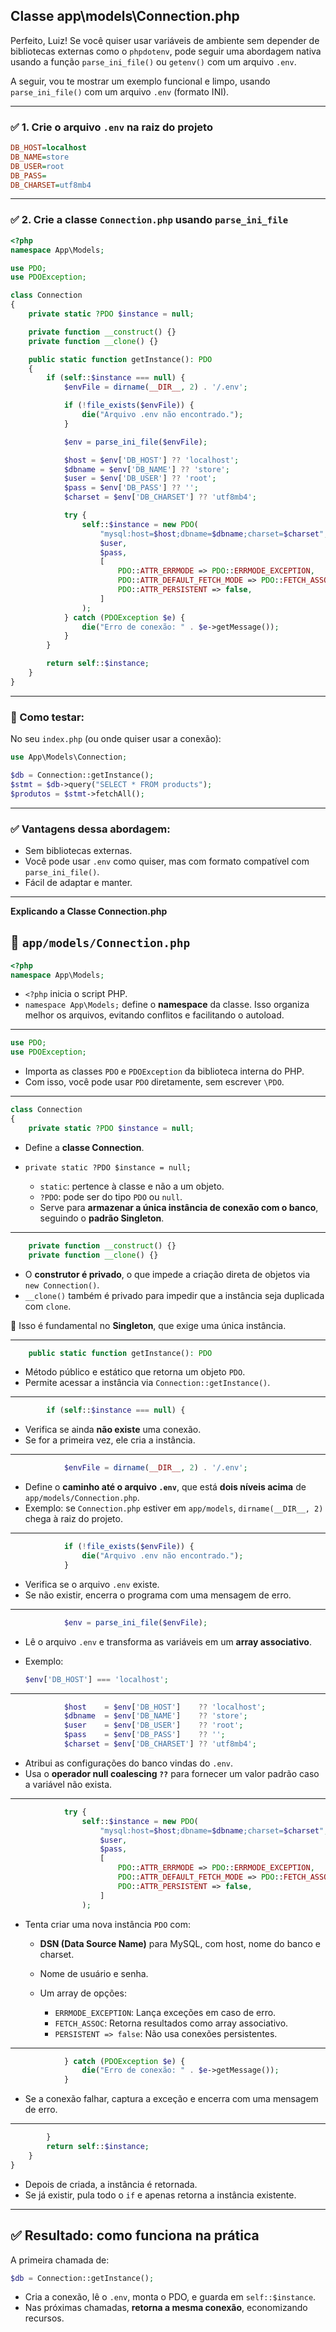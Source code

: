 ## Classe app\models\Connection.php

Perfeito, Luiz! Se você quiser usar variáveis de ambiente sem depender de bibliotecas externas como o `phpdotenv`, pode seguir uma abordagem nativa usando a função `parse_ini_file()` ou `getenv()` com um arquivo `.env`.

A seguir, vou te mostrar um exemplo funcional e limpo, usando `parse_ini_file()` com um arquivo `.env` (formato INI).

---

### ✅ 1. Crie o arquivo `.env` na raiz do projeto

```ini
DB_HOST=localhost
DB_NAME=store
DB_USER=root
DB_PASS=
DB_CHARSET=utf8mb4
```

---

### ✅ 2. Crie a classe `Connection.php` usando `parse_ini_file`

```php
<?php
namespace App\Models;

use PDO;
use PDOException;

class Connection
{
    private static ?PDO $instance = null;

    private function __construct() {}
    private function __clone() {}

    public static function getInstance(): PDO
    {
        if (self::$instance === null) {
            $envFile = dirname(__DIR__, 2) . '/.env';

            if (!file_exists($envFile)) {
                die("Arquivo .env não encontrado.");
            }

            $env = parse_ini_file($envFile);

            $host = $env['DB_HOST'] ?? 'localhost';
            $dbname = $env['DB_NAME'] ?? 'store';
            $user = $env['DB_USER'] ?? 'root';
            $pass = $env['DB_PASS'] ?? '';
            $charset = $env['DB_CHARSET'] ?? 'utf8mb4';

            try {
                self::$instance = new PDO(
                    "mysql:host=$host;dbname=$dbname;charset=$charset",
                    $user,
                    $pass,
                    [
                        PDO::ATTR_ERRMODE => PDO::ERRMODE_EXCEPTION,
                        PDO::ATTR_DEFAULT_FETCH_MODE => PDO::FETCH_ASSOC,
                        PDO::ATTR_PERSISTENT => false,
                    ]
                );
            } catch (PDOException $e) {
                die("Erro de conexão: " . $e->getMessage());
            }
        }

        return self::$instance;
    }
}
```

---

### 🧪 Como testar:

No seu `index.php` (ou onde quiser usar a conexão):

```php
use App\Models\Connection;

$db = Connection::getInstance();
$stmt = $db->query("SELECT * FROM products");
$produtos = $stmt->fetchAll();
```

---

### ✅ Vantagens dessa abordagem:

* Sem bibliotecas externas.
* Você pode usar `.env` como quiser, mas com formato compatível com `parse_ini_file()`.
* Fácil de adaptar e manter.

---

**Explicando a Classe Connection.php**

## 📁 `app/models/Connection.php`

```php
<?php
namespace App\Models;
```

* `<?php` inicia o script PHP.
* `namespace App\Models;` define o **namespace** da classe. Isso organiza melhor os arquivos, evitando conflitos e facilitando o autoload.

---

```php
use PDO;
use PDOException;
```

* Importa as classes `PDO` e `PDOException` da biblioteca interna do PHP.
* Com isso, você pode usar `PDO` diretamente, sem escrever `\PDO`.

---

```php
class Connection
{
    private static ?PDO $instance = null;
```

* Define a **classe Connection**.
* `private static ?PDO $instance = null;`

  * `static`: pertence à classe e não a um objeto.
  * `?PDO`: pode ser do tipo `PDO` ou `null`.
  * Serve para **armazenar a única instância de conexão com o banco**, seguindo o **padrão Singleton**.

---

```php
    private function __construct() {}
    private function __clone() {}
```

* O **construtor é privado**, o que impede a criação direta de objetos via `new Connection()`.
* `__clone()` também é privado para impedir que a instância seja duplicada com `clone`.

📌 Isso é fundamental no **Singleton**, que exige uma única instância.

---

```php
    public static function getInstance(): PDO
```

* Método público e estático que retorna um objeto `PDO`.
* Permite acessar a instância via `Connection::getInstance()`.

---

```php
        if (self::$instance === null) {
```

* Verifica se ainda **não existe** uma conexão.
* Se for a primeira vez, ele cria a instância.

---

```php
            $envFile = dirname(__DIR__, 2) . '/.env';
```

* Define o **caminho até o arquivo `.env`**, que está **dois níveis acima** de `app/models/Connection.php`.
* Exemplo: se `Connection.php` estiver em `app/models`, `dirname(__DIR__, 2)` chega à raiz do projeto.

---

```php
            if (!file_exists($envFile)) {
                die("Arquivo .env não encontrado.");
            }
```

* Verifica se o arquivo `.env` existe.
* Se não existir, encerra o programa com uma mensagem de erro.

---

```php
            $env = parse_ini_file($envFile);
```

* Lê o arquivo `.env` e transforma as variáveis em um **array associativo**.
* Exemplo:

  ```php
  $env['DB_HOST'] === 'localhost';
  ```

---

```php
            $host    = $env['DB_HOST']    ?? 'localhost';
            $dbname  = $env['DB_NAME']    ?? 'store';
            $user    = $env['DB_USER']    ?? 'root';
            $pass    = $env['DB_PASS']    ?? '';
            $charset = $env['DB_CHARSET'] ?? 'utf8mb4';
```

* Atribui as configurações do banco vindas do `.env`.
* Usa o **operador null coalescing `??`** para fornecer um valor padrão caso a variável não exista.

---

```php
            try {
                self::$instance = new PDO(
                    "mysql:host=$host;dbname=$dbname;charset=$charset",
                    $user,
                    $pass,
                    [
                        PDO::ATTR_ERRMODE => PDO::ERRMODE_EXCEPTION,
                        PDO::ATTR_DEFAULT_FETCH_MODE => PDO::FETCH_ASSOC,
                        PDO::ATTR_PERSISTENT => false,
                    ]
                );
```

* Tenta criar uma nova instância `PDO` com:

  * **DSN (Data Source Name)** para MySQL, com host, nome do banco e charset.
  * Nome de usuário e senha.
  * Um array de opções:

    * `ERRMODE_EXCEPTION`: Lança exceções em caso de erro.
    * `FETCH_ASSOC`: Retorna resultados como array associativo.
    * `PERSISTENT => false`: Não usa conexões persistentes.

---

```php
            } catch (PDOException $e) {
                die("Erro de conexão: " . $e->getMessage());
            }
```

* Se a conexão falhar, captura a exceção e encerra com uma mensagem de erro.

---

```php
        }
        return self::$instance;
    }
}
```

* Depois de criada, a instância é retornada.
* Se já existir, pula todo o `if` e apenas retorna a instância existente.

---

## ✅ Resultado: como funciona na prática

A primeira chamada de:

```php
$db = Connection::getInstance();
```

* Cria a conexão, lê o `.env`, monta o PDO, e guarda em `self::$instance`.
* Nas próximas chamadas, **retorna a mesma conexão**, economizando recursos.




